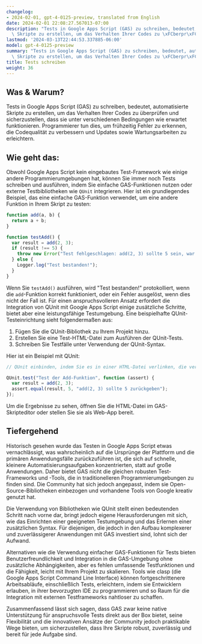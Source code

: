 ```yaml
---
changelog:
- 2024-02-01, gpt-4-0125-preview, translated from English
date: 2024-02-01 22:08:27.567013-07:00
description: "Tests in Google Apps Script (GAS) zu schreiben, bedeutet, automatisierte\
  \ Skripte zu erstellen, um das Verhalten Ihrer Codes zu \xFCberpr\xFCfen und\u2026"
lastmod: '2024-03-13T22:44:53.337885-06:00'
model: gpt-4-0125-preview
summary: "Tests in Google Apps Script (GAS) zu schreiben, bedeutet, automatisierte\
  \ Skripte zu erstellen, um das Verhalten Ihrer Codes zu \xFCberpr\xFCfen und\u2026"
title: Tests schreiben
weight: 36
---
```


## Was & Warum?

Tests in Google Apps Script (GAS) zu schreiben, bedeutet, automatisierte Skripte zu erstellen, um das Verhalten Ihrer Codes zu überprüfen und sicherzustellen, dass sie unter verschiedenen Bedingungen wie erwartet funktionieren. Programmierer tun dies, um frühzeitig Fehler zu erkennen, die Codequalität zu verbessern und Updates sowie Wartungsarbeiten zu erleichtern.

## Wie geht das:

Obwohl Google Apps Script kein eingebautes Test-Framework wie einige andere Programmierumgebungen hat, können Sie immer noch Tests schreiben und ausführen, indem Sie einfache GAS-Funktionen nutzen oder externe Testbibliotheken wie `QUnit` integrieren. Hier ist ein grundlegendes Beispiel, das eine einfache GAS-Funktion verwendet, um eine andere Funktion in Ihrem Skript zu testen:

```javascript
function add(a, b) {
  return a + b;
}

function testAdd() {
  var result = add(2, 3);
  if (result !== 5) {
    throw new Error("Test fehlgeschlagen: add(2, 3) sollte 5 sein, war aber " + result);
  } else {
    Logger.log("Test bestanden!");
  }
}
```

Wenn Sie `testAdd()` ausführen, wird "Test bestanden!" protokolliert, wenn die `add`-Funktion korrekt funktioniert, oder ein Fehler ausgelöst, wenn dies nicht der Fall ist. Für einen anspruchsvolleren Ansatz erfordert die Integration von QUnit mit Google Apps Script einige zusätzliche Schritte, bietet aber eine leistungsfähige Testumgebung. Eine beispielhafte QUnit-Testeinrichtung sieht folgendermaßen aus:

1. Fügen Sie die QUnit-Bibliothek zu Ihrem Projekt hinzu.
2. Erstellen Sie eine Test-HTML-Datei zum Ausführen der QUnit-Tests.
3. Schreiben Sie Testfälle unter Verwendung der QUnit-Syntax.

Hier ist ein Beispiel mit QUnit:

```javascript
// QUnit einbinden, indem Sie es in einer HTML-Datei verlinken, die verwendet wird, um Ihre Tests auszuführen

QUnit.test("Test der Add-Funktion", function (assert) {
  var result = add(2, 3);
  assert.equal(result, 5, "add(2, 3) sollte 5 zurückgeben");
});
```

Um die Ergebnisse zu sehen, öffnen Sie die HTML-Datei im GAS-Skripteditor oder stellen Sie sie als Web-App bereit.

## Tiefergehend

Historisch gesehen wurde das Testen in Google Apps Script etwas vernachlässigt, was wahrscheinlich auf die Ursprünge der Plattform und die primären Anwendungsfälle zurückzuführen ist, die sich auf schnelle, kleinere Automatisierungsaufgaben konzentrierten, statt auf große Anwendungen. Daher bietet GAS nicht die gleichen robusten Test-Frameworks und -Tools, die in traditionelleren Programmierumgebungen zu finden sind. Die Community hat sich jedoch angepasst, indem sie Open-Source-Bibliotheken einbezogen und vorhandene Tools von Google kreativ genutzt hat.

Die Verwendung von Bibliotheken wie QUnit stellt einen bedeutenden Schritt nach vorne dar, bringt jedoch eigene Herausforderungen mit sich, wie das Einrichten einer geeigneten Testumgebung und das Erlernen einer zusätzlichen Syntax. Für diejenigen, die jedoch in den Aufbau komplexerer und zuverlässigerer Anwendungen mit GAS investiert sind, lohnt sich der Aufwand.

Alternativen wie die Verwendung einfacher GAS-Funktionen für Tests bieten Benutzerfreundlichkeit und Integration in die GAS-Umgebung ohne zusätzliche Abhängigkeiten, aber es fehlen umfassende Testfunktionen und die Fähigkeit, leicht mit Ihrem Projekt zu skalieren. Tools wie clasp (die Google Apps Script Command Line Interface) können fortgeschrittenere Arbeitsabläufe, einschließlich Tests, erleichtern, indem sie Entwicklern erlauben, in ihrer bevorzugten IDE zu programmieren und so Raum für die Integration mit externen Testframeworks nahtloser zu schaffen.

Zusammenfassend lässt sich sagen, dass GAS zwar keine native Unterstützung für anspruchsvolle Tests direkt aus der Box bietet, seine Flexibilität und die innovativen Ansätze der Community jedoch praktikable Wege bieten, um sicherzustellen, dass Ihre Skripte robust, zuverlässig und bereit für jede Aufgabe sind.
